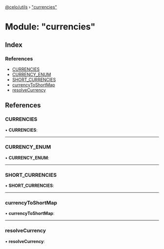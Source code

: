 [@celo/utils](../README.md) › ["currencies"](_currencies_.md)

# Module: "currencies"

## Index

### References

* [CURRENCIES](_currencies_.md#currencies)
* [CURRENCY_ENUM](_currencies_.md#currency_enum)
* [SHORT_CURRENCIES](_currencies_.md#short_currencies)
* [currencyToShortMap](_currencies_.md#currencytoshortmap)
* [resolveCurrency](_currencies_.md#resolvecurrency)

## References

###  CURRENCIES

• **CURRENCIES**:

___

###  CURRENCY_ENUM

• **CURRENCY_ENUM**:

___

###  SHORT_CURRENCIES

• **SHORT_CURRENCIES**:

___

###  currencyToShortMap

• **currencyToShortMap**:

___

###  resolveCurrency

• **resolveCurrency**:
